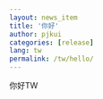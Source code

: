 ```yaml
---
layout: news_item
title: '你好'
author: pjkui
categories: [release]
lang: tw
permalink: /tw/hello/
---
```



你好TW